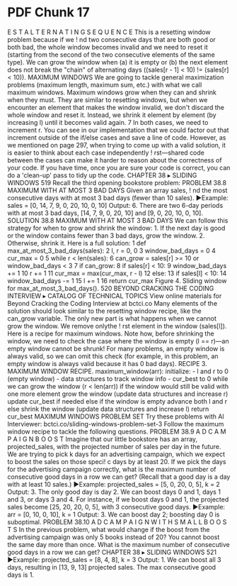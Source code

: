 # PDF Chunk 17

E S T A L T E R N A T I N G S E Q U E N C E This is a resetting window problem because if we ! nd two consecutive days that are both good or both bad, the whole window becomes invalid and we need to reset it (starting from the second of the two consecutive elements of the same type). We can grow the window when (a) it is empty or (b) the next element does not break the "chain" of alternating days ((sales[r - 1] < 10) != (sales[r] < 10)). MAXIMUM WINDOWS We are going to tackle general maximization problems (maximum length, maximum sum, etc.) with what we call maximum windows. Maximum windows grow when they can and shrink when they must. They are similar to resetting windows, but when we encounter an element that makes the window invalid, we don't discard the whole window and reset it. Instead, we shrink it element by element (by increasing l) until it becomes valid again. 7 In both cases, we need to increment r. You can see in our implementation that we could factor out that increment outside of the if/else cases and save a line of code. However, as we mentioned on page 297, when trying to come up with a valid solution, it is easier to think about each case independently ! rst—shared code between the cases can make it harder to reason about the correctness of your code. If you have time, once you are sure your code is correct, you can do a 'clean-up' pass to tidy up the code. CHAPTER 38 ▸ SLIDING WINDOWS 519 Recall the third opening bookstore problem: PROBLEM 38.8 MAXIMUM WITH AT MOST 3 BAD DAYS Given an array sales, ! nd the most consecutive days with at most 3 bad days (fewer than 10 sales). ▶Example: sales = [0, 14, 7, 9, 0, 20, 10, 0, 10] Output: 6. There are two 6-day periods with at most 3 bad days, [14, 7, 9, 0, 20, 10] and [9, 0, 20, 10, 0, 10]. SOLUTION 38.8 MAXIMUM WITH AT MOST 3 BAD DAYS We can follow this strategy for when to grow and shrink the window: 1. If the next day is good or the window contains fewer than 3 bad days, grow the window. 2. Otherwise, shrink it. Here is a full solution: 1 def max_at_most_3_bad_days(sales): 2 l, r = 0, 0 3 window_bad_days = 0 4 cur_max = 0 5 while r < len(sales): 6 can_grow = sales[r] >= 10 or window_bad_days < 3 7 if can_grow: 8 if sales[r] < 10: 9 window_bad_days += 1 10 r += 1 11 cur_max = max(cur_max, r - l) 12 else: 13 if sales[l] < 10: 14 window_bad_days -= 1 15 l += 1 16 return cur_max Figure 4. Sliding window for max_at_most_3_bad_days(). 520 BEYOND CRACKING THE CODING INTERVIEW ▸ CATALOG OF TECHNICAL TOPICS View online materials for Beyond Cracking the Coding Interview at bctci.co Many elements of the solution should look similar to the resetting window recipe, like the can_grow variable. The only new part is what happens when we cannot grow the window. We remove onlythe ! rst element in the window (sales[l]). Here is a recipe for maximum windows. Note how, before shrinking the window, we need to check the case where the window is empty (l == r)—an empty window cannot be shrunk! For many problems, an empty window is always valid, so we can omit this check (for example, in this problem, an empty window is always valid because it has 0 bad days). RECIPE 3. MAXIMUM WINDOW RECIPE. maximum_window(arr): initialize: - l and r to 0 (empty window) - data structures to track window info - cur_best to 0 while we can grow the window (r < len(arr)) if the window would still be valid with one more element grow the window (update data structures and increase r) update cur_best if needed else if the window is empty advance both l and r else shrink the window (update data structures and increase l) return cur_best MAXIMUM WINDOWS PROBLEM SET Try these problems with AI Interviewer: bctci.co/sliding-windows-problem-set-3 Follow the maximum window recipe to tackle the following questions. PROBLEM 38.9 A D C A M P A I G N B O O S T Imagine that our little bookstore has an array, projected_sales, with the projected number of sales per day in the future. We are trying to pick k days for an advertising campaign, which we expect to boost the sales on those speci! c days by at least 20. If we pick the days for the advertising campaign correctly, what is the maximum number of consecutive good days in a row we can get? (Recall that a good day is a day with at least 10 sales.) ▶Example: projected_sales = [5, 0, 20, 0, 5], k = 2 Output: 3. The only good day is day 2. We can boost days 0 and 1, days 1 and 3, or days 3 and 4. For instance, if we boost days 0 and 1, the projected sales become [25, 20, 20, 0, 5], with 3 consecutive good days. ▶Example: arr = [0, 10, 0, 10], k = 1 Output: 3. We can boost day 2; boosting day 0 is suboptimal. PROBLEM 38.10 A D C A M P A I G N W I T H S M A L L B O O S T S In the previous problem, what would change if the boost from the advertising campaign was only 5 books instead of 20? You cannot boost the same day more than once. What is the maximum number of consecutive good days in a row we can get? CHAPTER 38 ▸ SLIDING WINDOWS 521 ▶Example: projected_sales = [8, 4, 8], k = 3 Output: 1. We can boost all 3 days, resulting in [13, 9, 13] projected sales. The max consecutive good days is 1.